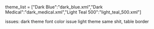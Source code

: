 theme_list = ["Dark Blue":"dark_blue.xml","Dark Medical":"dark_medical.xml","Light Teal 500":"light_teal_500.xml"]

issues:
dark theme font color issue 
light theme same shit, table border
